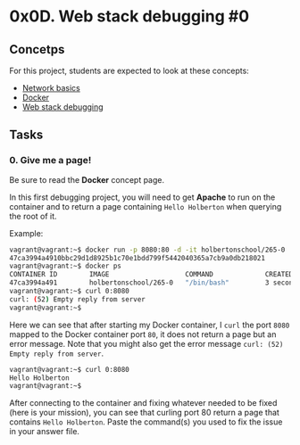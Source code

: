# 0x0D. Web stack debugging #0

## Concetps

For this project, students are expected to look at these concepts:

- [Network basics](https://www.youtube.com/watch?v=3QhU9jd03a0&list=PL8dPuuaLjXtNlUrzyH5r6jN9ulIgZBpdo&index=29)
- [Docker](https://www.docker.com/)
- [Web stack debugging](./web_stack_debugging.pdf)

## Tasks

### 0. Give me a page!

Be sure to read the **Docker** concept page.

In this first debugging project, you will need to get **Apache** to run on the container and to return a page containing `Hello Holberton` when querying the root of it.

Example:

```bash
vagrant@vagrant:~$ docker run -p 8080:80 -d -it holbertonschool/265-0
47ca3994a4910bbc29d1d8925b1c70e1bdd799f5442040365a7cb9a0db218021
vagrant@vagrant:~$ docker ps
CONTAINER ID        IMAGE                   COMMAND             CREATED             STATUS              PORTS                  NAMES
47ca3994a491        holbertonschool/265-0   "/bin/bash"         3 seconds ago       Up 2 seconds        0.0.0.0:8080->80/tcp   vigilant_tesla
vagrant@vagrant:~$ curl 0:8080
curl: (52) Empty reply from server
vagrant@vagrant:~$
```

Here we can see that after starting my Docker container, I `curl` the port `8080` mapped to the Docker container port `80`, it does not return a page but an error message. Note that you might also get the error message `curl: (52) Empty reply from server`.

```bash
vagrant@vagrant:~$ curl 0:8080
Hello Holberton
vagrant@vagrant:~$
```

After connecting to the container and fixing whatever needed to be fixed (here is your mission), you can see that curling port 80 return a page that contains `Hello Holberton`. Paste the command(s) you used to fix the issue in your answer file.
